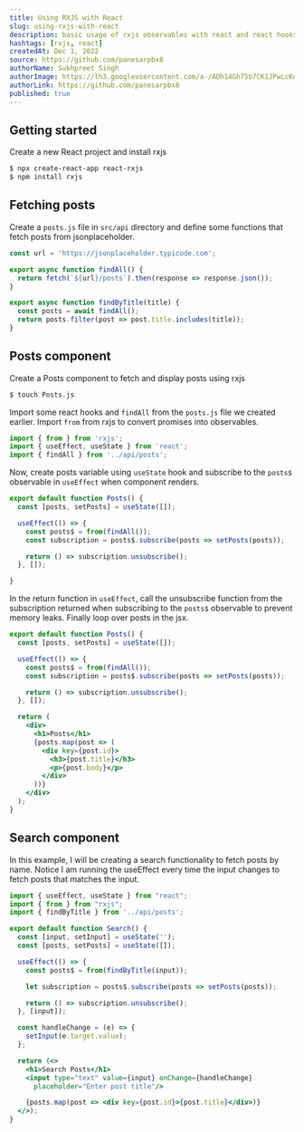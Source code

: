 ```yaml
---
title: Using RXJS with React
slug: using-rxjs-with-react
description: basic usage of rxjs observables with react and react hooks
hashtags: [rxjs, react]
createdAt: Dec 1, 2022
source: https://github.com/panesarpbx8
authorName: Sukhpreet Singh
authorImage: https://lh3.googleusercontent.com/a-/AOh14Gh75b7CK1JPwLcKqE8a-zJjwaEVGUreGuWl2nYZbw=s96-c
authorLink: https://github.com/panesarpbx8
published: true
---
```


## Getting started

Create a new React project and install rxjs

```bash
$ npx create-react-app react-rxjs
$ npm install rxjs
```

## Fetching posts

Create a `posts.js` file in `src/api` directory and define some functions that fetch posts from jsonplaceholder.

```js
const url = 'https://jsonplaceholder.typicode.com';

export async function findAll() {
  return fetch(`${url}/posts`).then(response => response.json());
}

export async function findByTitle(title) {
  const posts = await findAll();
  return posts.filter(post => post.title.includes(title));
}
```

## Posts component

Create a Posts component to fetch and display posts using rxjs

```bash
$ touch Posts.js
```

Import some react hooks and `findAll` from the `posts.js` file we created earlier. Import `from` from rxjs to convert promises into observables.

```js
import { from } from 'rxjs';
import { useEffect, useState } from 'react';
import { findAll } from '../api/posts';
```

Now, create posts variable using `useState` hook and subscribe to the `posts$` observable in `useEffect` when component renders.

```jsx
export default function Posts() {
  const [posts, setPosts] = useState([]);

  useEffect(() => {
    const posts$ = from(findAll());
    const subscription = posts$.subscribe(posts => setPosts(posts));

    return () => subscription.unsubscribe();
  }, []);

}
```

In the return function in `useEffect`, call the unsubscribe function from the subscription returned when subscribing to the `posts$` observable to prevent memory leaks.
Finally loop over posts in the jsx.

```jsx
export default function Posts() {
  const [posts, setPosts] = useState([]);

  useEffect(() => {
    const posts$ = from(findAll());
    const subscription = posts$.subscribe(posts => setPosts(posts));

    return () => subscription.unsubscribe();
  }, []);

  return (
    <div>
      <h1>Posts</h1>
      {posts.map(post => (
        <div key={post.id}>
          <h3>{post.title}</h3>
          <p>{post.body}</p>
        </div>
      ))}
    </div>
  );
}
```

## Search component

In this example, I will be creating a search functionality to fetch posts by name.
Notice I am running the useEffect every time the input changes to fetch posts that matches the input.

```jsx
import { useEffect, useState } from "react";
import { from } from "rxjs";
import { findByTitle } from '../api/posts';

export default function Search() {
  const [input, setInput] = useState('');
  const [posts, setPosts] = useState([]);

  useEffect(() => {
    const posts$ = from(findByTitle(input));

    let subscription = posts$.subscribe(posts => setPosts(posts));

    return () => subscription.unsubscribe();
  }, [input]);

  const handleChange = (e) => {
    setInput(e.target.value);
  };

  return (<>
    <h1>Search Posts</h1>
    <input type="text" value={input} onChange={handleChange} 
      placeholder="Enter post title"/>

    {posts.map(post => <div key={post.id}>{post.title}</div>)}
  </>);
}
```





